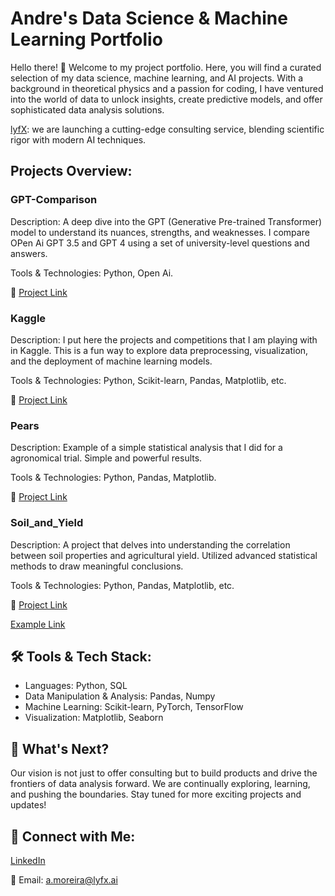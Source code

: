# Andre's Data Science & Machine Learning Portfolio
Hello there! 👋 Welcome to my project portfolio. Here, you will find a curated selection of my data science, machine learning, and AI projects. With a background in theoretical physics and a passion for coding, I have ventured into the world of data to unlock insights, create predictive models, and offer sophisticated data analysis solutions. 

[lyfX](lyfx.ai): we are launching a cutting-edge consulting service, blending scientific rigor with modern AI techniques.

## Projects Overview:

### GPT-Comparison

Description: A deep dive into the GPT (Generative Pre-trained Transformer) model to understand its nuances, strengths, and weaknesses. 
I compare OPen Ai GPT 3.5 and GPT 4 using a set of university-level questions and answers.

Tools & Technologies: Python, Open Ai.

🔗 [Project Link](https://github.com/andremoreira73/Project_portfolio/tree/33f3bdd09a39cf240453c6abfd16df07b0115e01/GPT-Comparison)

### Kaggle

Description: I put here the projects and competitions that I am playing with in Kaggle. This is a fun way to explore data preprocessing, visualization, and 
the deployment of machine learning models.

Tools & Technologies: Python, Scikit-learn, Pandas, Matplotlib, etc.

🔗 [Project Link](https://github.com/andremoreira73/Project_portfolio/tree/a086f0cc5fe14fdd86e3c7e0d7e5e32de0bc2e36/Kaggle/)

### Pears

Description: Example of a simple statistical analysis that I did for a agronomical trial. 
Simple and powerful results.

Tools & Technologies: Python, Pandas, Matplotlib.

🔗 [Project Link](https://github.com/andremoreira73/Project_portfolio/blob/86e95a781c7869bc471382318eea9c4a04bd75c4/Pears/README.md)

### Soil_and_Yield

Description: A project that delves into understanding the correlation between soil properties and agricultural yield. 
Utilized advanced statistical methods to draw meaningful conclusions.

Tools & Technologies: Python, Pandas, Matplotlib, etc.

🔗 [Project Link](https://github.com/andremoreira73/Project_portfolio/tree/86e95a781c7869bc471382318eea9c4a04bd75c4/Soil_and_Yield)

<a href="https://github.com/andremoreira73/Project_portfolio/tree/86e95a781c7869bc471382318eea9c4a04bd75c4/Soil_and_Yield" 
 target="https://github.com/andremoreira73/Project_portfolio/tree/86e95a781c7869bc471382318eea9c4a04bd75c4/Soil_and_Yield">Example Link</a>

## 🛠 Tools & Tech Stack:

- Languages: Python, SQL
- Data Manipulation & Analysis: Pandas, Numpy
- Machine Learning: Scikit-learn, PyTorch, TensorFlow
- Visualization: Matplotlib, Seaborn

## 🌱 What's Next?
Our vision is not just to offer consulting but to build products and drive the frontiers of data analysis forward. 
We are continually exploring, learning, and pushing the boundaries. Stay tuned for more exciting projects and updates!

## 🤝 Connect with Me:

[LinkedIn](https://www.linkedin.com/in/moreiraandre/)

📧 Email: [a.moreira@lyfx.ai](mailto:a.moreira@lyfx.ai)
